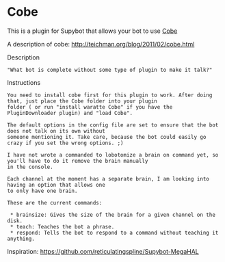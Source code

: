 Cobe
===============

This is a plugin for Supybot that allows your bot to use [Cobe](https://github.com/pteichman/cobe)

A description of cobe: http://teichman.org/blog/2011/02/cobe.html

Description

    "What bot is complete without some type of plugin to make it talk?"

Instructions

    You need to install cobe first for this plugin to work. After doing that, just place the Cobe folder into your plugin
    folder ( or run "install waratte Cobe" if you have the PluginDownloader plugin) and "load Cobe". 
    
    The default options in the config file are set to ensure that the bot does not talk on its own without 
    someone mentioning it. Take care, because the bot could easily go crazy if you set the wrong options. ;)

    I have not wrote a commanded to lobotomize a brain on command yet, so you'll have to do it remove the brain manually 
    in the console. 
    
    Each channel at the moment has a separate brain, I am looking into having an option that allows one
    to only have one brain. 
    
    These are the current commands:
    
     * brainsize: Gives the size of the brain for a given channel on the disk.
     * teach: Teaches the bot a phrase.
     * respond: Tells the bot to respond to a command without teaching it anything.


Inspiration: https://github.com/reticulatingspline/Supybot-MegaHAL



